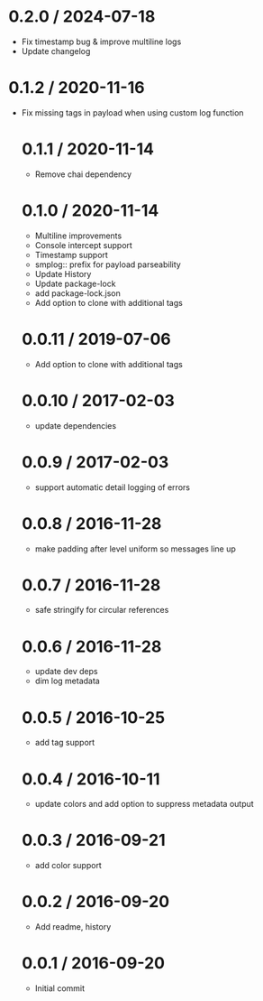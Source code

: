 # 0.2.0 / 2024-07-18

- Fix timestamp bug & improve multiline logs
- Update changelog

# 0.1.2 / 2020-11-16

- Fix missing tags in payload when using custom log function

  # 0.1.1 / 2020-11-14

  - Remove chai dependency

  # 0.1.0 / 2020-11-14

  - Multiline improvements
  - Console intercept support
  - Timestamp support
  - smplog:: prefix for payload parseability
  - Update History
  - Update package-lock
  - add package-lock.json
  - Add option to clone with additional tags

  # 0.0.11 / 2019-07-06

  - Add option to clone with additional tags

  # 0.0.10 / 2017-02-03

  - update dependencies

  # 0.0.9 / 2017-02-03

  - support automatic detail logging of errors

  # 0.0.8 / 2016-11-28

  - make padding after level uniform so messages line up

  # 0.0.7 / 2016-11-28

  - safe stringify for circular references

  # 0.0.6 / 2016-11-28

  - update dev deps
  - dim log metadata

  # 0.0.5 / 2016-10-25

  - add tag support

  # 0.0.4 / 2016-10-11

  - update colors and add option to suppress metadata output

  # 0.0.3 / 2016-09-21

  - add color support

  # 0.0.2 / 2016-09-20

  - Add readme, history

  # 0.0.1 / 2016-09-20

  - Initial commit
